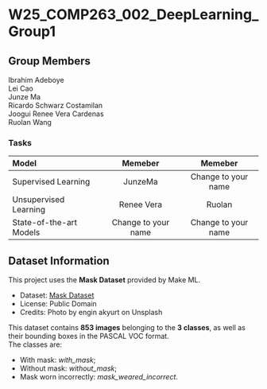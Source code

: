 # W25_COMP263_002_DeepLearning_Group1

## Group Members
Ibrahim Adeboye</br>
Lei Cao</br>
Junze Ma</br>
Ricardo Schwarz Costamilan</br>
Joogui Renee Vera Cardenas</br>
Ruolan Wang</br>

### Tasks
| Model | Memeber | Memeber |
|:-------|:--------:|:-------:|
| Supervised Learning |   JunzeMa      |   Change to your name     |
| Unsupervised Learning |   Renee Vera       |   Ruolan     |
| State-of-the-art Models |  Change to your name       |  Change to your name      |

## Dataset Information
This project uses the **Mask Dataset** provided by Make ML.

- Dataset: [Mask Dataset](https://www.kaggle.com/datasets/andrewmvd/face-mask-detection)
- License: Public Domain
- Credits: Photo by engin akyurt on Unsplash


This dataset contains **853 images** belonging to the **3 classes**, as well as their bounding boxes in the PASCAL VOC format.</br>
The classes are:</br>
- With mask: _with_mask_;</br>
- Without mask: _without_mask_;</br>
- Mask worn incorrectly: _mask_weared_incorrect_.</br>
</br>
